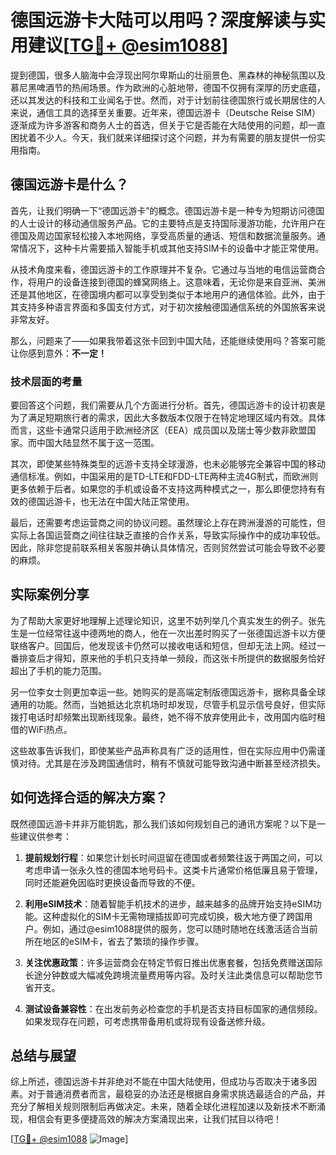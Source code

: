 # 德国远游卡大陆可以用吗？深度解读与实用建议[[TG💪+ @esim1088](https://t.me/s/esim1088)]

提到德国，很多人脑海中会浮现出阿尔卑斯山的壮丽景色、黑森林的神秘氛围以及慕尼黑啤酒节的热闹场景。作为欧洲的心脏地带，德国不仅拥有深厚的历史底蕴，还以其发达的科技和工业闻名于世。然而，对于计划前往德国旅行或长期居住的人来说，通信工具的选择至关重要。近年来，德国远游卡（Deutsche Reise SIM）逐渐成为许多游客和商务人士的首选，但关于它是否能在大陆使用的问题，却一直困扰着不少人。今天，我们就来详细探讨这个问题，并为有需要的朋友提供一份实用指南。

## 德国远游卡是什么？

首先，让我们明确一下“德国远游卡”的概念。德国远游卡是一种专为短期访问德国的人士设计的移动通信服务产品。它的主要特点是支持国际漫游功能，允许用户在德国及周边国家轻松接入本地网络，享受高质量的通话、短信和数据流量服务。通常情况下，这种卡片需要插入智能手机或其他支持SIM卡的设备中才能正常使用。

从技术角度来看，德国远游卡的工作原理并不复杂。它通过与当地的电信运营商合作，将用户的设备连接到德国的蜂窝网络上。这意味着，无论你是来自亚洲、美洲还是其他地区，在德国境内都可以享受到类似于本地用户的通信体验。此外，由于其支持多种语言界面和多国支付方式，对于初次接触德国通信系统的外国旅客来说非常友好。

那么，问题来了——如果我带着这张卡回到中国大陆，还能继续使用吗？答案可能让你感到意外：**不一定！**

### 技术层面的考量

要回答这个问题，我们需要从几个方面进行分析。首先，德国远游卡的设计初衷是为了满足短期旅行者的需求，因此大多数版本仅限于在特定地理区域内有效。具体而言，这些卡通常只适用于欧洲经济区（EEA）成员国以及瑞士等少数非欧盟国家。而中国大陆显然不属于这一范围。

其次，即使某些特殊类型的远游卡支持全球漫游，也未必能够完全兼容中国的移动通信标准。例如，中国采用的是TD-LTE和FDD-LTE两种主流4G制式，而欧洲则更多依赖于后者。如果您的手机或设备不支持这两种模式之一，那么即便您持有有效的德国远游卡，也无法在中国大陆正常使用。

最后，还需要考虑运营商之间的协议问题。虽然理论上存在跨洲漫游的可能性，但实际上各国运营商之间往往缺乏直接的合作关系，导致实际操作中的成功率较低。因此，除非您提前联系相关客服并确认具体情况，否则贸然尝试可能会导致不必要的麻烦。

## 实际案例分享

为了帮助大家更好地理解上述理论知识，这里不妨列举几个真实发生的例子。张先生是一位经常往返中德两地的商人，他在一次出差时购买了一张德国远游卡以方便联络客户。回国后，他发现该卡仍然可以接收电话和短信，但却无法上网。经过一番排查后才得知，原来他的手机只支持单一频段，而这张卡所提供的数据服务恰好超出了手机的能力范围。

另一位李女士则更加幸运一些。她购买的是高端定制版德国远游卡，据称具备全球通用的功能。然而，当她抵达北京机场时却发现，尽管手机显示信号良好，但实际拨打电话时却频繁出现断线现象。最终，她不得不放弃使用此卡，改用国内临时租借的WiFi热点。

这些故事告诉我们，即使某些产品声称具有广泛的适用性，但在实际应用中仍需谨慎对待。尤其是在涉及跨国通信时，稍有不慎就可能导致沟通中断甚至经济损失。

## 如何选择合适的解决方案？

既然德国远游卡并非万能钥匙，那么我们该如何规划自己的通讯方案呢？以下是一些建议供参考：

1. **提前规划行程**：如果您计划长时间逗留在德国或者频繁往返于两国之间，可以考虑申请一张永久性的德国本地号码卡。这类卡片通常价格低廉且易于管理，同时还能避免因临时更换设备而导致的不便。

2. **利用eSIM技术**：随着智能手机技术的进步，越来越多的品牌开始支持eSIM功能。这种虚拟化的SIM卡无需物理插拔即可完成切换，极大地方便了跨国用户。例如，通过@esim1088提供的服务，您可以随时随地在线激活适合当前所在地区的eSIM卡，省去了繁琐的操作步骤。

3. **关注优惠政策**：许多运营商会在特定节假日推出优惠套餐，包括免费赠送国际长途分钟数或大幅减免跨境流量费用等内容。及时关注此类信息可以帮助您节省开支。

4. **测试设备兼容性**：在出发前务必检查您的手机是否支持目标国家的通信频段。如果发现存在问题，可考虑携带备用机或将现有设备送修升级。

## 总结与展望

综上所述，德国远游卡并非绝对不能在中国大陆使用，但成功与否取决于诸多因素。对于普通消费者而言，最稳妥的办法还是根据自身需求挑选最适合的产品，并充分了解相关规则限制后再做决定。未来，随着全球化进程加速以及新技术不断涌现，相信会有更多便捷高效的解决方案涌现出来，让我们拭目以待吧！

[[TG💪+ @esim1088](https://t.me/s/esim1088) ![Image](https://i.postimg.cc/4NQfJmqS/Snipaste-2025-05-13-00-14-12.png)]
